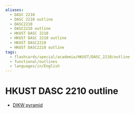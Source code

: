 ```yaml
---
aliases:
  - DASC 2210
  - DASC 2210 outline
  - DASC2210
  - DASC2210 outline
  - HKUST DASC 2210
  - HKUST DASC 2210 outline
  - HKUST DASC2210
  - HKUST DASC2210 outline
tags:
  - flashcards/special/academia/HKUST/DASC_2210/outline
  - functional/outlines
  - languages/in/English
---
```


# HKUST DASC 2210 outline

- [DIKW pyramid](../../../../general/DIKW%20pyramid.md)
